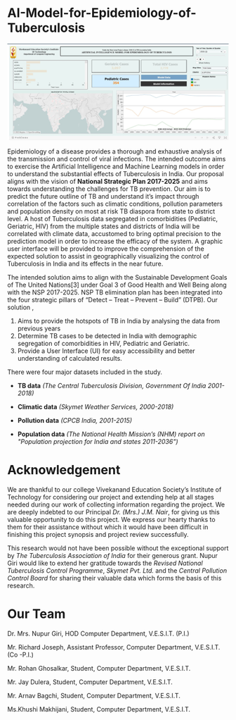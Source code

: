 # AI-Model-for-Epidemiology-of-Tuberculosis

![alt text](https://github.com/jaydulera/AI-Model-for-Epidemiology-of-Tuberculosis/blob/main/TB/dashboard.JPG "Dashboard")

   Epidemiology of a disease provides a thorough and exhaustive analysis of the transmission and control of viral infections. The intended outcome aims to exercise the Artificial Intelligence and Machine Learning models in order to understand the substantial effects of Tuberculosis in India. Our proposal aligns with the vision of **National Strategic Plan 2017-2025** and aims towards understanding the challenges for TB prevention. Our aim is to predict the future outline of TB and understand it’s impact through correlation of the factors such as climatic conditions, pollution parameters and population density on most at risk TB diaspora from state to district level. A host of Tuberculosis data segregated in comorbidities (Pediatric, Geriatric, HIV) from the multiple states and districts of India will be correlated with climate data, accustomed to bring optimal precision to the prediction model in order to increase the efficacy of the system. A graphic user interface will be provided to improve the comprehension of the expected solution to assist in geographically visualizing the control of Tuberculosis in India and its effects in the near future.

The intended solution aims to align with the Sustainable Development Goals of The United Nations[3] under Goal 3 of Good Health and Well Being along with the NSP 2017-2025. NSP TB elimination plan has been integrated into the four strategic pillars of “Detect – Treat – Prevent – Build” (DTPB). Our solution ,

1. Aims to provide the hotspots of TB in India by analysing the data from previous years
2. Determine TB cases to be detected in India with demographic segregation of comorbidities in HIV, Pediatric and Geriatric.
3. Provide a User Interface (UI) for easy accessibility and better understanding of calculated results. 

There were four major datasets included in the study. 
- **TB data** *(The Central Tuberculosis Division, Government Of India 2001-2018)*

- **Climatic data** *(Skymet  Weather Services, 2000-2018)*

- **Pollution data** *(CPCB India, 2001-2015)*

- **Population data** *(The National Health Mission’s (NHM) report on "Population  projection for India and states 2011-2036")*

# Acknowledgement
   We are thankful to our college Vivekanand Education Society’s Institute of Technology for considering our project and extending help at all stages needed during our work of collecting information regarding the project. We are deeply indebted to our Principal *Dr. (Mrs.) J.M. Nair*,  for giving us this valuable opportunity to do this project. We express our hearty thanks to them for their assistance without which it would have been difficult in finishing this project synopsis and project review successfully.

This research would not have been possible without the exceptional support by *The Tuberculosis Association of India* for their generous grant. Nupur Giri would like to extend her gratitude towards the *Revised National Tuberculosis Control Programme*, *Skymet Pvt. Ltd.* and the *Central Pollution Control Board* for sharing their valuable data which forms the basis of this research.

# Our Team
Dr. Mrs. Nupur Giri, HOD Computer Department, V.E.S.I.T. (P.I.)

Mr. Richard Joseph, Assistant Professor, Computer Department, V.E.S.I.T. (Co -P.I.)

Mr. Rohan Ghosalkar, Student, Computer Department, V.E.S.I.T.

Mr. Jay Dulera, Student, Computer Department, V.E.S.I.T.

Mr. Arnav Bagchi, Student, Computer Department, V.E.S.I.T.

Ms.Khushi Makhijani, Student, Computer Department, V.E.S.I.T.

